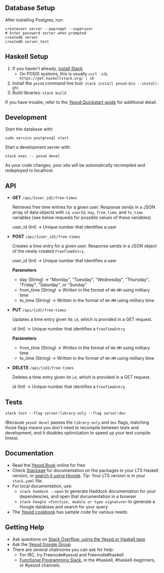## Database Setup

After installing Postgres, run:

```
createuser server --pwprompt --superuser
# Enter password server when prompted
createdb server
createdb server_test
```

## Haskell Setup

1. If you haven't already, [install Stack](https://haskell-lang.org/get-started)
	* On POSIX systems, this is usually `curl -sSL https://get.haskellstack.org/ | sh`
2. Install the `yesod` command line tool: `stack install yesod-bin --install-ghc`
3. Build libraries: `stack build`

If you have trouble, refer to the [Yesod Quickstart guide](https://www.yesodweb.com/page/quickstart) for additional detail.

## Development
Start the database with:
```
sudo service postgresql start 
```

Start a development server with:

```
stack exec -- yesod devel
```

As your code changes, your site will be automatically recompiled and redeployed to localhost.

## API
- **GET** `/api/{user_id}/free-times`
	
	Retrieves free time entries for a given user. Response sends in a JSON
	array of data objects with `id`, `userId`, `day`, `from_time`, and `to_time` variables (see below requests for possible values of these variables)
	
	user_id (Int) -> Unique number that identifies a user

- **POST** `/api/{user_id}/free-times`

	Creates a time entry for a given user. Response sends in a JSON object of the 
	newly created `FreeTimeEntry`.

	user_id (Int) -> Unique number that identifies a user

	**Parameters**
	
	- day (String) -> "Monday", "Tuesday", "Wednesday", "Thursday", "Friday", "Saturday", or "Sunday"
	- from_time (String) -> Written in the format of `HH:MM` using military time
	- to_time (String) -> Written in the format of `HH:MM` using military time
- **PUT** `/api/{id}/free-times`

	Updates a time entry given its `id`, which is provided in a GET request. 

	id (Int) -> Unique number that identifies a `FreeTimeEntry`

	**Parameters**
	
	- from_time (String) -> Written in the format of `HH:MM` using military time
	- to_time (String) -> Written in the format of `HH:MM` using military time
- **DELETE** `/api/{id}/free-times`
	
	Deletes a time entry given its `id`, which is provided in a GET request. 

	id (Int) -> Unique number that identifies a `FreeTimeEntry`

## Tests

```
stack test --flag server:library-only --flag server:dev
```

(Because `yesod devel` passes the `library-only` and `dev` flags, matching those flags means you don't need to recompile between tests and development, and it disables optimization to speed up your test compile times).

## Documentation

* Read the [Yesod Book](https://www.yesodweb.com/book) online for free
* Check [Stackage](http://stackage.org/) for documentation on the packages in your LTS Haskell version, or [search it using Hoogle](https://www.stackage.org/lts/hoogle?q=). Tip: Your LTS version is in your `stack.yaml` file.
* For local documentation, use:
	* `stack haddock --open` to generate Haddock documentation for your dependencies, and open that documentation in a browser
	* `stack hoogle <function, module or type signature>` to generate a Hoogle database and search for your query
* The [Yesod cookbook](https://github.com/yesodweb/yesod-cookbook) has sample code for various needs

## Getting Help

* Ask questions on [Stack Overflow, using the Yesod or Haskell tags](https://stackoverflow.com/questions/tagged/yesod+haskell)
* Ask the [Yesod Google Group](https://groups.google.com/forum/#!forum/yesodweb)
* There are several chatrooms you can ask for help:
	* For IRC, try Freenode#yesod and Freenode#haskell
	* [Functional Programming Slack](https://fpchat-invite.herokuapp.com/), in the #haskell, #haskell-beginners, or #yesod channels.
